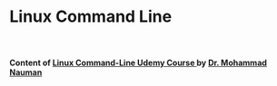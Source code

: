 # Linux Command Line
<br>
<h4> Content of <a href="https://www.udemy.com/course/linux-command-line-zero-to-expert/" target="_blank">Linux Command-Line Udemy Course </a> by <a href="https://recluze.net/" target="_blank"> Dr. Mohammad Nauman</a>
